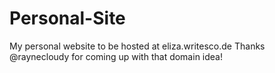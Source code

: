 # Personal-Site
My personal website to be hosted at eliza.writesco.de
Thanks @raynecloudy for coming up with that domain idea!
